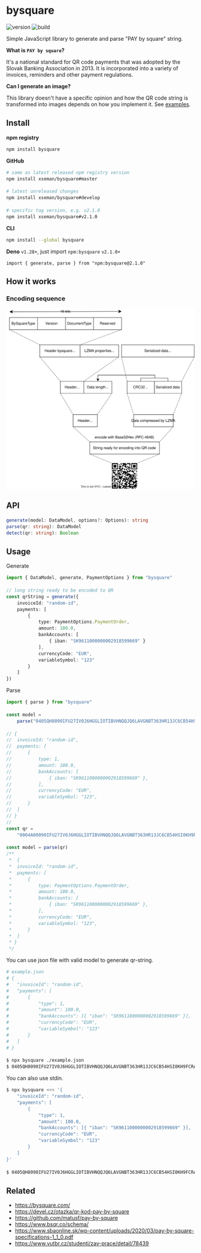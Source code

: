 # bysquare

![version][version] ![build][build]

Simple JavaScript library to generate and parse "PAY by square" string.

**What is `PAY by square`?**

It's a national standard for QR code payments that was adopted by the Slovak
Banking Association in 2013. It is incorporated into a variety of invoices,
reminders and other payment regulations.

**Can I generate an image?**

This library doesn't have a specific opinion and how the QR code string is
transformed into images depends on how you implement it. See
[examples](examples).

## Install

**npm registry**

```sh
npm install bysquare
```

**GitHub**

```sh
# same as latest released npm registry version
npm install xseman/bysquare#master

# latest unreleased changes
npm install xseman/bysquare#develop

# specific tag version, e.g. v2.1.0
npm install xseman/bysquare#v2.1.0
```

**CLI**

```sh
npm install --global bysquare
```

**Deno** `v1.28+`, just import `npm:bysquare` `v2.1.0+`

```
import { generate, parse } from "npm:bysquare@2.1.0"
```

## How it works

### Encoding sequence

![logic](./doc/uml/logic.svg)

## API

```ts
generate(model: DataModel, options?: Options): string
parse(qr: string): DataModel
detect(qr: string): Boolean
```

## Usage

Generate

```ts
import { DataModel, generate, PaymentOptions } from "bysquare"

// long string ready to be encoded to QR
const qrString = generate({
	invoiceId: "random-id",
	payments: [
		{
			type: PaymentOptions.PaymentOrder,
			amount: 100.0,
			bankAccounts: [
				{ iban: "SK9611000000002918599669" }
			],
			currencyCode: "EUR",
			variableSymbol: "123"
		}
	]
})
```

Parse

```ts
import { parse } from "bysquare"

const model =
	parse("0405QH8090IFU27IV0J6HGGLIOTIBVHNQQJQ6LAVGNBT363HR13JC6CB54HSI0KH9FCRASHNQBSKAQD2LJ4AU400UVKDNDPFRKLOBEVVVU0QJ000")

// {
// 	invoiceId: "random-id",
// 	payments: [
// 		{
// 			type: 1,
// 			amount: 100.0,
// 			bankAccounts: [
// 				{ iban: "SK9611000000002918599669" },
// 			],
// 			currencyCode: "EUR",
// 			variableSymbol: "123",
// 		}
// 	]
// }
//
const qr =
	"0004A00090IFU27IV0J6HGGLIOTIBVHNQQJQ6LAVGNBT363HR13JC6CB54HSI0KH9FCRASHNQBSKAQD2LJ4AU400UVKDNDPFRKLOBEVVVU0QJ000"

const model = parse(qr)
/**
 *  {
 * 	invoiceId: "random-id",
 * 	payments: [
 * 		{
 * 			type: PaymentOptions.PaymentOrder,
 * 			amount: 100.0,
 * 			bankAccounts: [
 * 				{ iban: "SK9611000000002918599669" },
 * 			],
 * 			currencyCode: "EUR",
 * 			variableSymbol: "123",
 * 		}
 * 	]
 * }
 */
```

You can use json file with valid model to generate qr-string.

```sh
# example.json
# {
# 	"invoiceId": "random-id",
# 	"payments": [
# 		{
# 			"type": 1,
# 			"amount": 100.0,
# 			"bankAccounts": [{ "iban": "SK9611000000002918599669" }],
# 			"currencyCode": "EUR",
# 			"variableSymbol": "123"
# 		}
# 	]
# }

$ npx bysquare ./example.json
$ 0405QH8090IFU27IV0J6HGGLIOTIBVHNQQJQ6LAVGNBT363HR13JC6CB54HSI0KH9FCRASHNQBSKAQD2LJ4AU400UVKDNDPFRKLOBEVVVU0QJ000
```

You can also use stdin.

```sh
$ npx bysquare <<< '{
    "invoiceId": "random-id",
    "payments": [
        {
            "type": 1,
            "amount": 100.0,
            "bankAccounts": [{ "iban": "SK9611000000002918599669" }],
            "currencyCode": "EUR",
            "variableSymbol": "123"
        }
    ]
}'

$ 0405QH8090IFU27IV0J6HGGLIOTIBVHNQQJQ6LAVGNBT363HR13JC6CB54HSI0KH9FCRASHNQBSKAQD2LJ4AU400UVKDNDPFRKLOBEVVVU0QJ000
```

## Related

- <https://bysquare.com/>
- <https://devel.cz/otazka/qr-kod-pay-by-square>
- <https://github.com/matusf/pay-by-square>
- <https://www.bsqr.co/schema/>
- <https://www.sbaonline.sk/wp-content/uploads/2020/03/pay-by-square-specifications-1_1_0.pdf>
- <https://www.vutbr.cz/studenti/zav-prace/detail/78439>

<!--
Versioning
----------

https://github.com/dherges/npm-version-git-flow

- Stash unfinished work
- Run `npm test`
- Run `npm version <patch, minor, major>`
- Commit and push
- Follow git-flow instructions
- Checkout to master
- Build artefacts
- Push commits and tag, git push && git push --tags
- Validate with `npm publish --dry-run`
- Publish to npm, `npm publish`
-->

[build]: https://img.shields.io/github/actions/workflow/status/xseman/bysquare/tests.yml
[version]: https://img.shields.io/npm/v/bysquare
